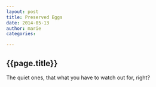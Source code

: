 ```yaml
---
layout: post
title: Preserved Eggs
date: 2014-05-13
author: marie
categories:

---
```


<h2>{{page.title}}</h2>

<div id = "blockcontent">
The quiet ones, that what you have to watch out for, right?

</div>